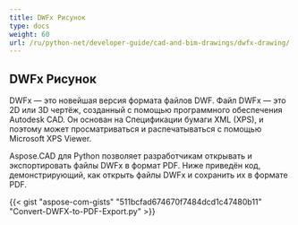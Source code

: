 ```yaml
---
title: DWFx Рисунок
type: docs
weight: 60
url: /ru/python-net/developer-guide/cad-and-bim-drawings/dwfx-drawing/
---
```


## **DWFx Рисунок**
DWFx — это новейшая версия формата файлов DWF. Файл DWFx — это 2D или 3D чертёж, созданный с помощью программного обеспечения Autodesk CAD. Он основан на Спецификации бумаги XML (XPS), и поэтому может просматриваться и распечатываться с помощью Microsoft XPS Viewer.

Aspose.CAD для Python позволяет разработчикам открывать и экспортировать файлы DWFx в формат PDF. Ниже приведён код, демонстрирующий, как открыть файлы DWFx и сохранить их в формате PDF.

{{< gist "aspose-com-gists" "511bcfad674670f7484dcd1c47480b11" "Convert-DWFX-to-PDF-Export.py" >}}
